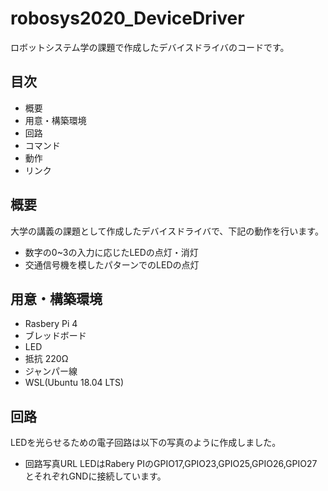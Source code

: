 # robosys2020_DeviceDriver
ロボットシステム学の課題で作成したデバイスドライバのコードです。

## 目次
- 概要
- 用意・構築環境
- 回路
- コマンド
- 動作
- リンク

## 概要
大学の講義の課題として作成したデバイスドライバで、下記の動作を行います。
- 数字の0~3の入力に応じたLEDの点灯・消灯
- 交通信号機を模したパターンでのLEDの点灯

## 用意・構築環境
- Rasbery Pi 4
- ブレッドボード
- LED
- 抵抗 220Ω
- ジャンパー線
- WSL(Ubuntu 18.04 LTS)

## 回路
LEDを光らせるための電子回路は以下の写真のように作成しました。
- 回路写真URL
LEDはRabery PIのGPIO17,GPIO23,GPIO25,GPIO26,GPIO27とそれぞれGNDに接続しています。
